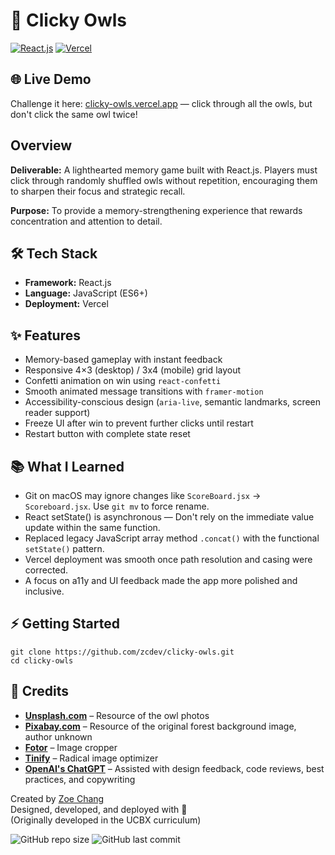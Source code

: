 # 🦉 Clicky Owls

[![React.js](https://img.shields.io/badge/React.js-61DAFB?logo=react&logoColor=white)](https://react.dev/)
[![Vercel](https://img.shields.io/badge/Deployed%20on-Vercel-000000?logo=vercel&logoColor=white)](https://vercel.com/)

## 🌐 Live Demo
Challenge it here: [clicky-owls.vercel.app](https://clicky-owls.vercel.app) — click through all the owls, but don't click the same owl twice!

## Overview
**Deliverable:** A lighthearted memory game built with React.js. Players must click through randomly shuffled owls without repetition, encouraging them to sharpen their focus and strategic recall.

**Purpose:** To provide a memory-strengthening experience that rewards concentration and attention to detail.

## 🛠️ Tech Stack
- **Framework:** React.js
- **Language:** JavaScript (ES6+)
- **Deployment:** Vercel

## ✨ Features
- Memory-based gameplay with instant feedback
- Responsive 4×3 (desktop) / 3x4 (mobile) grid layout
- Confetti animation on win using `react-confetti`
- Smooth animated message transitions with `framer-motion`
- Accessibility-conscious design (`aria-live`, semantic landmarks, screen reader support)
- Freeze UI after win to prevent further clicks until restart
- Restart button with complete state reset

## 📚 What I Learned
- Git on macOS may ignore changes like `ScoreBoard.jsx` → `Scoreboard.jsx`. Use `git mv` to force rename.
- React setState() is asynchronous — Don't rely on the immediate value update within the same function.
- Replaced legacy JavaScript array method `.concat()` with the functional `setState()` pattern.
- Vercel deployment was smooth once path resolution and casing were corrected.
- A focus on a11y and UI feedback made the app more polished and inclusive.

## ⚡ Getting Started
```
git clone https://github.com/zcdev/clicky-owls.git
cd clicky-owls
```

## 🙏 Credits
- **[Unsplash.com](https://unsplash.com)** – Resource of the owl photos
- **[Pixabay.com](https://pixabay.com)** – Resource of the original forest background image, author unknown
- **[Fotor](https://www.fotor.com/photo-editor-app/editor/basic)** – Image cropper
- **[Tinify](https://tinypng.com)** – Radical image optimizer
- **[OpenAI's ChatGPT](https://chatgpt.com)** – Assisted with design feedback, code reviews, best practices, and copywriting

Created by [Zoe Chang](https://github.com/zcdev)        
Designed, developed, and deployed with 💫      
(Originally developed in the UCBX curriculum)

![GitHub repo size](https://img.shields.io/github/repo-size/zcdev/mytechiecookie)
![GitHub last commit](https://img.shields.io/github/last-commit/zcdev/mytechiecookie)